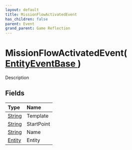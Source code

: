 ```yaml
---
layout: default
title: MissionFlowActivatedEvent
has_children: false
parent: Event
grand_parent: Game Reflection
---
```

# MissionFlowActivatedEvent( [ EntityEventBase ](/docs/game-reflection/events/entity_event_base) )
Description 

## Fields

| Type | Name |
|:-------------|:--------------|
| [String](/docs/game-reflection/components/string) | Template |
| [String](/docs/game-reflection/components/string) | StartPoint |
| [String](/docs/game-reflection/components/string) | Name |
| [Entity](/docs/game-reflection/classes/entity) | Entity |

